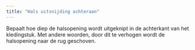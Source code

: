 ```yaml
---
title: "Hals uitsnijding achteraan"
---
```


Bepaalt hoe diep de halsopening wordt uitgeknipt in de achterkant van het kledingstuk. Met andere woorden, door dit te verhogen wordt de halsopening naar de rug geschoven.




